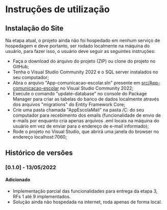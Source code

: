 # Instruções de utilização

## Instalação do Site

Na etapa atual, o projeto ainda não foi hospedado em nenhum serviço de hospedagem e deve portanto, ser rodado localmente na máquina do usuário, para fazer isso, o usuário deve seguir as seguintes instruções:

- Faça o download do arquivo do projeto (ZIP) ou clone do projeto no GitHub;
- Tenha o Visual Studio Community 2022 e o SQL server instalados no seu computador;
- Abra o arquivo "App-comunicacao-escolar.sln" presente em <a href="src/App-comunicacao-escolar"> src/App-comunicacao-escolar</a> no Visual Studio Community 2022;
- Execute o comando "update-database" no console do Package Manager para criar as tabelas do banco de dados localmente através dos arquivos "migrations" do Entity Framework Core;
- Crie uma pasta chamada "AppEscolaMail" na pasta /C: do seu computador para recebimento dos emails (funcionalidade de envio de e-mails por enquanto cria apenas arquivos .eml locais na máquina do usuário em vez de enviar para o endereço de e-mail informado);
- Rode o projeto no Visual Studio, que abrirá uma janela do browser no endereço localhost:7060;

## Histórico de versões

### [0.1.0] - 13/05/2022
#### Adicionado
- Implementação parcial das funcionalidades para entrega da etapa 3, RFs 1 até 9 implementados.
- Solução ainda não hospedada na internet, roda apenas de forma local.
